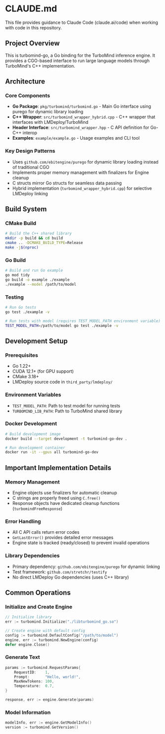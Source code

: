 # CLAUDE.md

This file provides guidance to Claude Code (claude.ai/code) when working with code in this repository.

## Project Overview

This is turbomind-go, a Go binding for the TurboMind inference engine. It provides a CGO-based interface to run large language models through TurboMind's C++ implementation.

## Architecture

### Core Components

- **Go Package**: `pkg/turbomind/turbomind.go` - Main Go interface using purego for dynamic library loading
- **C++ Wrapper**: `src/turbomind_wrapper_hybrid.cpp` - C++ wrapper that interfaces with LMDeploy/TurboMind
- **Header Interface**: `src/turbomind_wrapper.hpp` - C API definition for Go-C++ interop
- **Examples**: `example/example.go` - Usage examples and CLI tool

### Key Design Patterns

- Uses `github.com/ebitengine/purego` for dynamic library loading instead of traditional CGO
- Implements proper memory management with finalizers for Engine cleanup
- C structs mirror Go structs for seamless data passing
- Hybrid implementation (`turbomind_wrapper_hybrid.cpp`) for selective LMDeploy linking

## Build System

### CMake Build
```bash
# Build the C++ shared library
mkdir -p build && cd build
cmake .. -DCMAKE_BUILD_TYPE=Release
make -j$(nproc)
```

### Go Build
```bash
# Build and run Go example
go mod tidy
go build -o example ./example
./example --model /path/to/model
```

### Testing
```bash
# Run Go tests
go test ./example -v

# Run tests with model (requires TEST_MODEL_PATH environment variable)
TEST_MODEL_PATH=/path/to/model go test ./example -v
```

## Development Setup

### Prerequisites
- Go 1.22+
- CUDA 12.1+ (for GPU support)
- CMake 3.18+
- LMDeploy source code in `third_party/lmdeploy/`

### Environment Variables
- `TEST_MODEL_PATH`: Path to test model for running tests
- `TURBOMIND_LIB_PATH`: Path to TurboMind shared library

### Docker Development
```bash
# Build development image
docker build --target development -t turbomind-go-dev .

# Run development container
docker run -it --gpus all turbomind-go-dev
```

## Important Implementation Details

### Memory Management
- Engine objects use finalizers for automatic cleanup
- C strings are properly freed using `C.free()`
- Response objects have dedicated cleanup functions (`turbomindFreeResponse`)

### Error Handling
- All C API calls return error codes
- `GetLastError()` provides detailed error messages
- Engine state is tracked (ready/closed) to prevent invalid operations

### Library Dependencies
- Primary dependency: `github.com/ebitengine/purego` for dynamic linking
- Test framework: `github.com/stretchr/testify`
- No direct LMDeploy Go dependencies (uses C++ library)

## Common Operations

### Initialize and Create Engine
```go
// Initialize library
err := turbomind.Initialize("./libturbomind_go.so")

// Create engine with default config
config := turbomind.DefaultConfig("/path/to/model")
engine, err := turbomind.NewEngine(config)
defer engine.Close()
```

### Generate Text
```go
params := turbomind.RequestParams{
    RequestID:    1,
    Prompt:       "Hello, world!",
    MaxNewTokens: 100,
    Temperature:  0.7,
}

response, err := engine.Generate(params)
```

### Model Information
```go
modelInfo, err := engine.GetModelInfo()
version := turbomind.GetVersion()
```